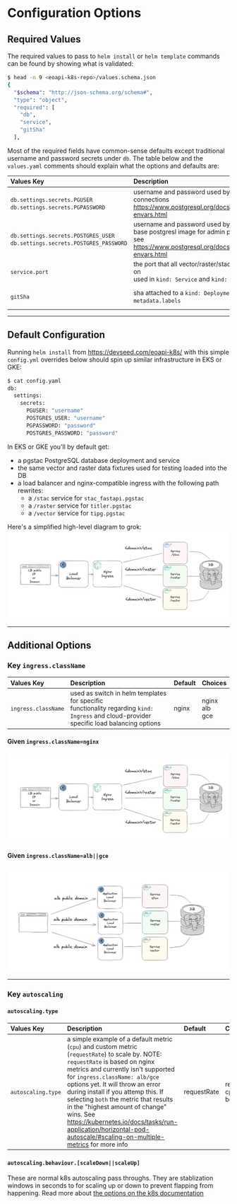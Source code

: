 # Configuration Options

## Required Values

The required values to pass to `helm install` or `helm template` commands can be found by showing what is validated:

```bash
$ head -n 9 <eoapi-k8s-repo>/values.schema.json
{
  "$schema": "http://json-schema.org/schema#",
  "type": "object",
  "required": [
    "db",
    "service",
    "gitSha"
  ],
```

Most of the required fields have common-sense defaults except traditional username and password secrets under `db`. 
The table below and the `values.yaml` comments should explain what the options and defaults are:

|                               **Values Key**                              |                                                              **Description**                                                              |  **Default** | **Choices**            |
|:-------------------------------------------------------------------------|:-----------------------------------------------------------------------------------------------------------------------------------------|:------------|:------------------------|
| `db.settings.secrets.PGUSER`<br>`db.settings.secrets.PGPASSWORD`              | username and password used by application for connections<br>https://www.postgresql.org/docs/current/libpq-envars.html                    |              |                        |
| `db.settings.secrets.POSTGRES_USER`<br>`db.settings.secrets.POSTGRES_PASSWORD` | username and password used by<br>base postgresl image for admin purposes<br>see https://www.postgresql.org/docs/current/libpq-envars.html |              |                        |
| `service.port`                                                              | the port that all vector/raster/stac services run on<br>used in `kind: Service` and `kind: Ingress`                                       |     8080     |   your favorite port   |
| `gitSha`                                                                    | sha attached to a `kind: Deployment` key `metadata.labels`                                                                                | gitshaABC123 | your favorite sha      |


--- 

## Default Configuration

Running `helm install` from https://devseed.com/eoapi-k8s/ with this simple `config.yml` overrides below
should spin up similar infrastructure in EKS or GKE:

```python
$ cat config.yaml 
db:
  settings:
    secrets:
      PGUSER: "username"
      POSTGRES_USER: "username"
      PGPASSWORD: "password"
      POSTGRES_PASSWORD: "password"
```

In EKS or GKE you'll by default get:

* a pgstac PostgreSQL database deployment and service
* the same vector and raster data fixtures used for testing loaded into the DB
* a load balancer and nginx-compatible ingress with the following path rewrites:
    * a `/stac` service for `stac_fastapi.pgstac`
    * a `/raster` service for `titler.pgstac`
    * a `/vector` service for `tipg.pgstac`

Here's a simplified high-level diagram to grok:
![](./images/default_architecture.png)

---

## Additional Options

### Key `ingress.className`

|   **Values Key**  |                                                                 **Description**                                                                 | **Default** | **Choices**  |
|:-----------------|:-----------------------------------------------------------------------------------------------------------------------------------------------|:-----------|:--------------|
| `ingress.className` | used as switch in helm templates for specific<br>functionality regarding `kind: Ingress` and cloud-provider<br>specific load balancing options  | nginx       | nginx<br>alb<br>gce<br> |

#### Given `ingress.className=nginx`
![](./images/default_architecture.png)


#### Given `ingress.className=alb||gce` 
![](./images/alb_architecture.png)

---

### Key `autoscaling`

#### `autoscaling.type`

|   **Values Key**  |                                                                 **Description**                                                                 | **Default** | **Choices**  |
|:-----------------|:-----------------------------------------------------------------------------------------------------------------------------------------------|:-----------|:--------------|
| `autoscaling.type` | a simple example of a default metric (`cpu`) and custom metric (`requestRate`) to scale by. NOTE: `requestRate` is based on nginx metrics and currently isn't supported for `ingress.className: alb/gce` options yet. It will throw an error during install if you attemp this. If selecting `both` the metric that results in the "highest amount of change" wins. See https://kubernetes.io/docs/tasks/run-application/horizontal-pod-autoscale/#scaling-on-multiple-metrics for more info  | requestRate       | requestRate<br>cpu<br>both<br> |

#### `autoscaling.behaviour.[scaleDown||scaleUp]`

These are normal k8s autoscaling pass throughs. They are stablization windows in seconds to for scaling up or down to prevent flapping from happening. Read more about [the options on the k8s documentation](https://kubernetes.io/docs/tasks/run-application/horizontal-pod-autoscale/#configurable-scaling-behavior)